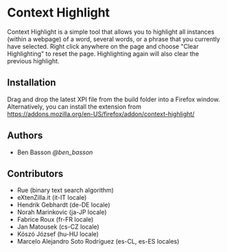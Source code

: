 Context Highlight
=================
Context Highlight is a simple tool that allows you to highlight all instances (within a webpage) of a word, several words, or a phrase that you currently have selected. Right click anywhere on the page and choose "Clear Highlighting" to reset the page. Highlighting again will also clear the previous highlight. 

Installation
------------
Drag and drop the latest XPI file from the build folder into a Firefox window. Alternatively, you can install the extension from https://addons.mozilla.org/en-US/firefox/addon/context-highlight/

Authors
-------
 - Ben Basson *@ben_basson*

Contributors
------------
 - Rue (binary text search algorithm)
 - eXtenZilla.it (it-IT locale)
 - Hendrik Gebhardt (de-DE locale)
 - Norah Marinkovic (ja-JP locale)
 - Fabrice Roux (fr-FR locale)
 - Jan Matousek (cs-CZ locale)
 - Kószó József (hu-HU locale)
 - Marcelo Alejandro Soto Rodríguez (es-CL, es-ES locales)